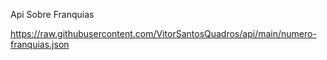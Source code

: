 Api Sobre Franquias

https://raw.githubusercontent.com/VitorSantosQuadros/api/main/numero-franquias.json
